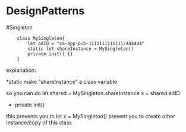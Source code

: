 # DesignPatterns

#Singleton

        class MySingleton{
            let adID = "ca-app-pub-1111111111111/444444"
            static let shareInstance = MySingleton()
            private init() {}
        }
        
explanation:

*static make "shareInstance" a class variable 
  
so you can do 
    let shared = MySingleton.shareInstance 
    x = shared.adID
    
* private init()

this prevents you to let x = MySingleton()
prevent you to create other instance/copy of this class
